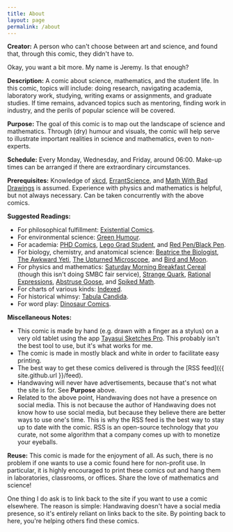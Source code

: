 ```yaml
---
title: About
layout: page
permalink: /about
---
```


**Creator:** A person who can't choose between art and science, and found that, through this comic, they didn't have to.

Okay, you want a bit more. My name is Jeremy. Is that enough?

**Description:** A comic about science, mathematics, and the student life. In this comic, topics will include: doing research, navigating academia, laboratory work, studying, writing exams or assignments, and graduate studies. If time remains, advanced topics such as mentoring, finding work in industry, and the perils of popular science will be covered.

**Purpose:** The goal of this comic is to map out the landscape of science and mathematics. Through (dry) humour and visuals, the comic will help serve to illustrate important realities in science and mathematics, even to non-experts.

**Schedule:** Every Monday, Wednesday, and Friday, around 06:00. Make-up times can be arranged if there are extraordinary circumstances.

**Prerequisites:** Knowledge of [xkcd](https://www.xkcd.com), [ErrantScience](https://www.errantscience.com), and [Math With Bad Drawings](https://www.mathwithbaddrawings.com) is assumed. Experience with physics and mathematics is helpful, but not always necessary. Can be taken concurrently with the above comics.

**Suggested Readings:**
  - For philosophical fulfillment: [Existential Comics](https://www.existentialcomics.com).
  - For environmental science: [Green Humour](http://www.greenhumour.com).
  - For academia: [PHD Comics](http://phdcomics.com), [Lego Grad Student](https://legogradstudent.tumblr.com), and [Red Pen/Black Pen](https://redpenblackpen.tumblr.com).
  - For biology, chemistry, and anatomical science: [Beatrice the Biologist](http://www.beatricebiologist.com), [The Awkward Yeti](http://theawkwardyeti.com), [The Upturned Microscope](https://theupturnedmicroscope.com), and [Bird and Moon](http://www.birdandmoon.com).
  - For physics and mathematics: [Saturday Morning Breakfast Cereal](https://www.smbc-comics.com) (though this isn't doing SMBC fair service), 
 [Strange Quark](https://sqcomic.com), [Rational Expressions](https://blueshirtkhakipants.com), [Abstruse Goose](abstrusegoose.com), and [Spiked Math](http://spikedmath.com).
  - For charts of various kinds: [Indexed](http://thisisindexed.com).
  - For historical whimsy: [Tabula Candida](https://tabulacandida.wordpress.com).
  - For word play: [Dinosaur Comics](https://qwantz.com/).


**Miscellaneous Notes:**
  - This comic is made by hand (e.g. drawn with a finger as a stylus) on a very old tablet using the app [Tayasui Sketches Pro](http://tayasui.com/sketches/). This probably isn't the best tool to use, but it's what works for me.
  - The comic is made in mostly black and white in order to facilitate easy printing.
  - The best way to get these comics delivered is through the [RSS feed]({{ site.github.url }}/feed).
  - Handwaving will never have advertisements, because that's not what the site is for. See **Purpose** above.
  - Related to the above point, Handwaving does not have a presence on social media. This is not because the author of Handwaving does not know how to use social media, but because they believe there are better ways to use one's time. This is why the RSS feed is the best way to stay up to date with the comic. RSS is an open-source technology that *you* curate, not some algorithm that a company comes up with to monetize your eyeballs.

**Reuse:** This comic is made for the enjoyment of all. As such, there is no problem if one wants to use a comic found here for non-profit use. In particular, it is highly encouraged to print these comics out and hang them in laboratories, classrooms, or offices. Share the love of mathematics and science!

One thing I do ask is to link back to the site if you want to use a comic elsewhere. The reason is simple: Handwaving doesn't have a social media presence, so it's entirely reliant on links back to the site. By pointing back to here, you're helping others find these comics.
